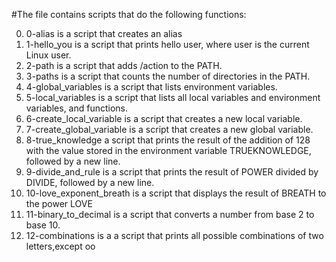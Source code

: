 #The file contains scripts that do the following functions:

0. 0-alias is a script that creates an alias
1. 1-hello_you is a script that prints hello user, where user is the current Linux user.
2. 2-path is a script that adds /action to the PATH.
3. 3-paths is a script that counts the number of directories in the PATH.
4. 4-global_variables is a script that lists environment variables.
5. 5-local_variables is a script that lists all local variables and environment variables, and functions.
6. 6-create_local_variable is a script that creates a new local variable.
7. 7-create_global_variable is a script that creates a new global variable.
8. 8-true_knowledge a script that prints the result of the addition of 128 with the value stored in the environment variable TRUEKNOWLEDGE, followed by a new line.
9. 9-divide_and_rule is a script that prints the result of POWER divided by DIVIDE, followed by a new line.
10. 10-love_exponent_breath is a script that displays the result of BREATH to the power LOVE
11. 11-binary_to_decimal is a script that converts a number from base 2 to base 10.
12. 12-combinations is a a script that prints all possible combinations of two letters,except oo

